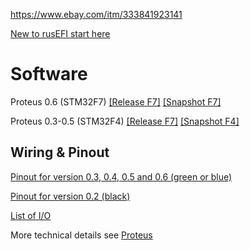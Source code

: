 https://www.ebay.com/itm/333841923141

[New to rusEFI start here](Home)

# Software

Proteus 0.6 (STM32F7)  [[Release F7]](https://github.com/rusefi/rusefi/releases/latest/download/rusefi_bundle_proteus_f7.zip) [[Snapshot F7]](https://rusefi.com/build_server/rusefi_bundle_proteus_f7.zip)

Proteus 0.3-0.5 (STM32F4) [[Release F7]](https://github.com/rusefi/rusefi/releases/latest/download/rusefi_bundle_proteus_f4.zip) [[Snapshot F4]](https://rusefi.com/build_server/rusefi_bundle_proteus_f4.zip) 

## Wiring & Pinout

[Pinout for version 0.3, 0.4, 0.5 and 0.6 (green or blue)](Hardware-Proteus-Wiring-v03)

[Pinout for version 0.2 (black)](Hardware-Proteus-Wiring-v02)

[List of I/O](https://github.com/mck1117/proteus#proteus)


More technical details see [Proteus](Proteus)
